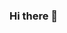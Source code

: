 ### Hi there 👋

<!--
**taoo0316/taoo0316** is a ✨ _special_ ✨ repository because its `README.md` (this file) appears on your GitHub profile.

Here are some ideas to get you started:

- 🔭 I’m currently a computer science student at Yale-NUS College and a budding data scientist.
- 📫 How to reach me: Email:zhu.wentao@u.yale-nus.edu.sg

Check out what projects I have been up to!

